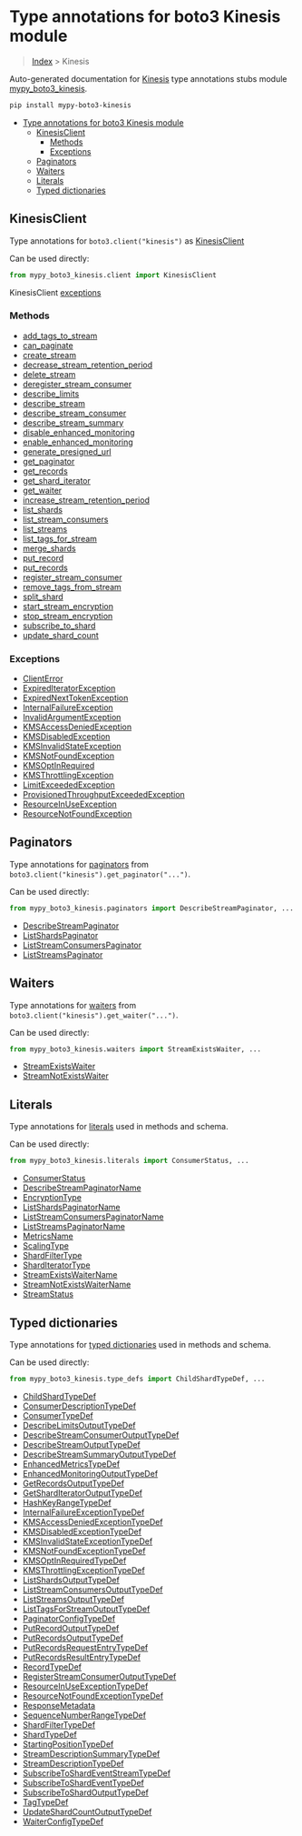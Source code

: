 # Type annotations for boto3 Kinesis module

> [Index](../README.md) > Kinesis

Auto-generated documentation for [Kinesis](https://boto3.amazonaws.com/v1/documentation/api/latest/reference/services/kinesis.html#Kinesis)
type annotations stubs module [mypy_boto3_kinesis](https://pypi.org/project/mypy-boto3-kinesis/).

```bash
pip install mypy-boto3-kinesis
```

- [Type annotations for boto3 Kinesis module](#type-annotations-for-boto3-kinesis-module)
  - [KinesisClient](#kinesisclient)
    - [Methods](#methods)
    - [Exceptions](#exceptions)
  - [Paginators](#paginators)
  - [Waiters](#waiters)
  - [Literals](#literals)
  - [Typed dictionaries](#typed-dictionaries)

## KinesisClient

Type annotations for  `boto3.client("kinesis")` as [KinesisClient](./client.md)

Can be used directly:

```python
from mypy_boto3_kinesis.client import KinesisClient
```


KinesisClient [exceptions](./client.md#exceptions)



### Methods
- [add_tags_to_stream](./client.md#add-tags-to-stream)
- [can_paginate](./client.md#can-paginate)
- [create_stream](./client.md#create-stream)
- [decrease_stream_retention_period](./client.md#decrease-stream-retention-period)
- [delete_stream](./client.md#delete-stream)
- [deregister_stream_consumer](./client.md#deregister-stream-consumer)
- [describe_limits](./client.md#describe-limits)
- [describe_stream](./client.md#describe-stream)
- [describe_stream_consumer](./client.md#describe-stream-consumer)
- [describe_stream_summary](./client.md#describe-stream-summary)
- [disable_enhanced_monitoring](./client.md#disable-enhanced-monitoring)
- [enable_enhanced_monitoring](./client.md#enable-enhanced-monitoring)
- [generate_presigned_url](./client.md#generate-presigned-url)
- [get_paginator](./client.md#get-paginator)
- [get_records](./client.md#get-records)
- [get_shard_iterator](./client.md#get-shard-iterator)
- [get_waiter](./client.md#get-waiter)
- [increase_stream_retention_period](./client.md#increase-stream-retention-period)
- [list_shards](./client.md#list-shards)
- [list_stream_consumers](./client.md#list-stream-consumers)
- [list_streams](./client.md#list-streams)
- [list_tags_for_stream](./client.md#list-tags-for-stream)
- [merge_shards](./client.md#merge-shards)
- [put_record](./client.md#put-record)
- [put_records](./client.md#put-records)
- [register_stream_consumer](./client.md#register-stream-consumer)
- [remove_tags_from_stream](./client.md#remove-tags-from-stream)
- [split_shard](./client.md#split-shard)
- [start_stream_encryption](./client.md#start-stream-encryption)
- [stop_stream_encryption](./client.md#stop-stream-encryption)
- [subscribe_to_shard](./client.md#subscribe-to-shard)
- [update_shard_count](./client.md#update-shard-count)




### Exceptions
- [ClientError](./client.md#clienterror)
- [ExpiredIteratorException](./client.md#expirediteratorexception)
- [ExpiredNextTokenException](./client.md#expirednexttokenexception)
- [InternalFailureException](./client.md#internalfailureexception)
- [InvalidArgumentException](./client.md#invalidargumentexception)
- [KMSAccessDeniedException](./client.md#kmsaccessdeniedexception)
- [KMSDisabledException](./client.md#kmsdisabledexception)
- [KMSInvalidStateException](./client.md#kmsinvalidstateexception)
- [KMSNotFoundException](./client.md#kmsnotfoundexception)
- [KMSOptInRequired](./client.md#kmsoptinrequired)
- [KMSThrottlingException](./client.md#kmsthrottlingexception)
- [LimitExceededException](./client.md#limitexceededexception)
- [ProvisionedThroughputExceededException](./client.md#provisionedthroughputexceededexception)
- [ResourceInUseException](./client.md#resourceinuseexception)
- [ResourceNotFoundException](./client.md#resourcenotfoundexception)






## Paginators

Type annotations for [paginators](./paginators.md) from `boto3.client("kinesis").get_paginator("...")`.

Can be used directly:

```python
from mypy_boto3_kinesis.paginators import DescribeStreamPaginator, ...
```

- [DescribeStreamPaginator](./paginators.md#describestreampaginator)
- [ListShardsPaginator](./paginators.md#listshardspaginator)
- [ListStreamConsumersPaginator](./paginators.md#liststreamconsumerspaginator)
- [ListStreamsPaginator](./paginators.md#liststreamspaginator)




## Waiters

Type annotations for [waiters](./waiters.md) from `boto3.client("kinesis").get_waiter("...")`.

Can be used directly:

```python
from mypy_boto3_kinesis.waiters import StreamExistsWaiter, ...
```

- [StreamExistsWaiter](./waiters.md#streamexistswaiter)
- [StreamNotExistsWaiter](./waiters.md#streamnotexistswaiter)




## Literals

Type annotations for [literals](./literals.md) used in methods and schema.

Can be used directly:

```python
from mypy_boto3_kinesis.literals import ConsumerStatus, ...
```

- [ConsumerStatus](./literals.md#consumerstatus)
- [DescribeStreamPaginatorName](./literals.md#describestreampaginatorname)
- [EncryptionType](./literals.md#encryptiontype)
- [ListShardsPaginatorName](./literals.md#listshardspaginatorname)
- [ListStreamConsumersPaginatorName](./literals.md#liststreamconsumerspaginatorname)
- [ListStreamsPaginatorName](./literals.md#liststreamspaginatorname)
- [MetricsName](./literals.md#metricsname)
- [ScalingType](./literals.md#scalingtype)
- [ShardFilterType](./literals.md#shardfiltertype)
- [ShardIteratorType](./literals.md#sharditeratortype)
- [StreamExistsWaiterName](./literals.md#streamexistswaitername)
- [StreamNotExistsWaiterName](./literals.md#streamnotexistswaitername)
- [StreamStatus](./literals.md#streamstatus)




## Typed dictionaries


Type annotations for [typed dictionaries](./type_defs.md) used in methods and schema.

Can be used directly:

```python
from mypy_boto3_kinesis.type_defs import ChildShardTypeDef, ...
```

- [ChildShardTypeDef](./type_defs.md#childshardtypedef)
- [ConsumerDescriptionTypeDef](./type_defs.md#consumerdescriptiontypedef)
- [ConsumerTypeDef](./type_defs.md#consumertypedef)
- [DescribeLimitsOutputTypeDef](./type_defs.md#describelimitsoutputtypedef)
- [DescribeStreamConsumerOutputTypeDef](./type_defs.md#describestreamconsumeroutputtypedef)
- [DescribeStreamOutputTypeDef](./type_defs.md#describestreamoutputtypedef)
- [DescribeStreamSummaryOutputTypeDef](./type_defs.md#describestreamsummaryoutputtypedef)
- [EnhancedMetricsTypeDef](./type_defs.md#enhancedmetricstypedef)
- [EnhancedMonitoringOutputTypeDef](./type_defs.md#enhancedmonitoringoutputtypedef)
- [GetRecordsOutputTypeDef](./type_defs.md#getrecordsoutputtypedef)
- [GetShardIteratorOutputTypeDef](./type_defs.md#getsharditeratoroutputtypedef)
- [HashKeyRangeTypeDef](./type_defs.md#hashkeyrangetypedef)
- [InternalFailureExceptionTypeDef](./type_defs.md#internalfailureexceptiontypedef)
- [KMSAccessDeniedExceptionTypeDef](./type_defs.md#kmsaccessdeniedexceptiontypedef)
- [KMSDisabledExceptionTypeDef](./type_defs.md#kmsdisabledexceptiontypedef)
- [KMSInvalidStateExceptionTypeDef](./type_defs.md#kmsinvalidstateexceptiontypedef)
- [KMSNotFoundExceptionTypeDef](./type_defs.md#kmsnotfoundexceptiontypedef)
- [KMSOptInRequiredTypeDef](./type_defs.md#kmsoptinrequiredtypedef)
- [KMSThrottlingExceptionTypeDef](./type_defs.md#kmsthrottlingexceptiontypedef)
- [ListShardsOutputTypeDef](./type_defs.md#listshardsoutputtypedef)
- [ListStreamConsumersOutputTypeDef](./type_defs.md#liststreamconsumersoutputtypedef)
- [ListStreamsOutputTypeDef](./type_defs.md#liststreamsoutputtypedef)
- [ListTagsForStreamOutputTypeDef](./type_defs.md#listtagsforstreamoutputtypedef)
- [PaginatorConfigTypeDef](./type_defs.md#paginatorconfigtypedef)
- [PutRecordOutputTypeDef](./type_defs.md#putrecordoutputtypedef)
- [PutRecordsOutputTypeDef](./type_defs.md#putrecordsoutputtypedef)
- [PutRecordsRequestEntryTypeDef](./type_defs.md#putrecordsrequestentrytypedef)
- [PutRecordsResultEntryTypeDef](./type_defs.md#putrecordsresultentrytypedef)
- [RecordTypeDef](./type_defs.md#recordtypedef)
- [RegisterStreamConsumerOutputTypeDef](./type_defs.md#registerstreamconsumeroutputtypedef)
- [ResourceInUseExceptionTypeDef](./type_defs.md#resourceinuseexceptiontypedef)
- [ResourceNotFoundExceptionTypeDef](./type_defs.md#resourcenotfoundexceptiontypedef)
- [ResponseMetadata](./type_defs.md#responsemetadata)
- [SequenceNumberRangeTypeDef](./type_defs.md#sequencenumberrangetypedef)
- [ShardFilterTypeDef](./type_defs.md#shardfiltertypedef)
- [ShardTypeDef](./type_defs.md#shardtypedef)
- [StartingPositionTypeDef](./type_defs.md#startingpositiontypedef)
- [StreamDescriptionSummaryTypeDef](./type_defs.md#streamdescriptionsummarytypedef)
- [StreamDescriptionTypeDef](./type_defs.md#streamdescriptiontypedef)
- [SubscribeToShardEventStreamTypeDef](./type_defs.md#subscribetoshardeventstreamtypedef)
- [SubscribeToShardEventTypeDef](./type_defs.md#subscribetoshardeventtypedef)
- [SubscribeToShardOutputTypeDef](./type_defs.md#subscribetoshardoutputtypedef)
- [TagTypeDef](./type_defs.md#tagtypedef)
- [UpdateShardCountOutputTypeDef](./type_defs.md#updateshardcountoutputtypedef)
- [WaiterConfigTypeDef](./type_defs.md#waiterconfigtypedef)
